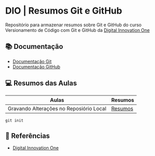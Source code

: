 
# DIO | Resumos Git e GitHub

Repositório para armazenar resumos sobre Git e GitHub do curso Versionamento de Código com Git e GitHub da [Digital Innovation One](https://dio.me/)


## 📚 Documentação
- [Documentação Git](https://git-scm.com/doc)
- [Documentação GitHub](https://docs.github.com/pt)

## 💻 Resumos das Aulas

| Aulas | Resumos |
|------ |---------|
| Gravando Alterações no Reposiório Local | [Resumos]() |

```
git init
```

## 🔎 Referências

- [Digital Innovation One]()